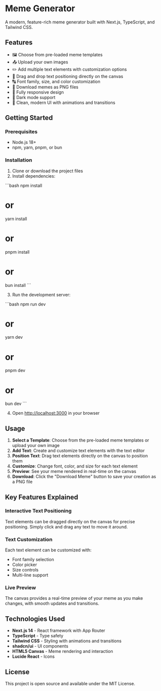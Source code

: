 # Meme Generator

A modern, feature-rich meme generator built with Next.js, TypeScript, and Tailwind CSS.

## Features

- 🖼️ Choose from pre-loaded meme templates
- 📤 Upload your own images
- ✏️ Add multiple text elements with customization options
- 🎨 Drag and drop text positioning directly on the canvas
- 🔠 Font family, size, and color customization
- 💾 Download memes as PNG files
- 📱 Fully responsive design
- 🌙 Dark mode support
- 🎯 Clean, modern UI with animations and transitions

## Getting Started

### Prerequisites

- Node.js 18+ 
- npm, yarn, pnpm, or bun

### Installation

1. Clone or download the project files
2. Install dependencies:

\`\`\`bash
npm install
# or
yarn install
# or
pnpm install
# or
bun install
\`\`\`

3. Run the development server:

\`\`\`bash
npm run dev
# or
yarn dev
# or
pnpm dev
# or
bun dev
\`\`\`

4. Open [http://localhost:3000](http://localhost:3000) in your browser

## Usage

1. **Select a Template**: Choose from the pre-loaded meme templates or upload your own image
2. **Add Text**: Create and customize text elements with the text editor
3. **Position Text**: Drag text elements directly on the canvas to position them
4. **Customize**: Change font, color, and size for each text element
5. **Preview**: See your meme rendered in real-time on the canvas
6. **Download**: Click the "Download Meme" button to save your creation as a PNG file


## Key Features Explained

### Interactive Text Positioning

Text elements can be dragged directly on the canvas for precise positioning. Simply click and drag any text to move it around.

### Text Customization

Each text element can be customized with:
- Font family selection
- Color picker
- Size controls
- Multi-line support

### Live Preview

The canvas provides a real-time preview of your meme as you make changes, with smooth updates and transitions.

## Technologies Used

- **Next.js 14** - React framework with App Router
- **TypeScript** - Type safety
- **Tailwind CSS** - Styling with animations and transitions
- **shadcn/ui** - UI components
- **HTML5 Canvas** - Meme rendering and interaction
- **Lucide React** - Icons

## License

This project is open source and available under the MIT License.
